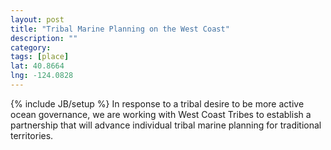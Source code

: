 ```yaml
---
layout: post
title: "Tribal Marine Planning on the West Coast"
description: ""
category: 
tags: [place]
lat: 40.8664
lng: -124.0828
---
```

{% include JB/setup %}
In response to a tribal desire to be more active ocean governance, we are working with West Coast Tribes to establish a partnership that will advance individual tribal marine planning for traditional territories.  